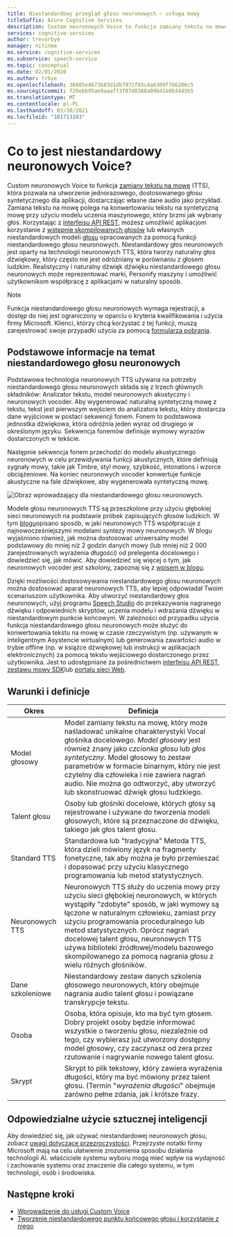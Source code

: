 ```yaml
---
title: Niestandardowy przegląd głosu neuronowych — usługa mowy
titleSuffix: Azure Cognitive Services
description: Custom neuronowych Voice to funkcja zamiany tekstu na mowę, która pozwala na utworzenie jednorazowej, dostosowanej syntetycznej liczby głosu dla aplikacji przez udostępnienie własnych danych audio jako próbki.
services: cognitive-services
author: trevorbye
manager: nitinme
ms.service: cognitive-services
ms.subservice: speech-service
ms.topic: conceptual
ms.date: 02/01/2020
ms.author: trbye
ms.openlocfilehash: 36885e4673b83d1db7972f03c4a6309f766206c5
ms.sourcegitcommit: f28ebb95ae9aaaff3f87d8388a09b41e0b3445b5
ms.translationtype: MT
ms.contentlocale: pl-PL
ms.lasthandoff: 03/30/2021
ms.locfileid: "101713103"
---
```

# <a name="what-is-custom-neural-voice"></a>Co to jest niestandardowy neuronowych Voice?

Custom neuronowych Voice to funkcja [zamiany tekstu na mowę](./text-to-speech.md) (TTS), która pozwala na utworzenie jednorazowego, dostosowanego głosu syntetycznego dla aplikacji, dostarczając własne dane audio jako przykład. Zamiana tekstu na mowę polega na konwertowaniu tekstu na syntetyczną mowę przy użyciu modelu uczenia maszynowego, który brzmi jak wybrany głos. Korzystając z [interfejsu API REST](./rest-text-to-speech.md), możesz umożliwić aplikacjom korzystanie z [wstępnie skompilowanych głosów](./language-support.md#neural-voices) lub własnych niestandardowych modeli [głosu](./how-to-custom-voice-prepare-data.md) opracowanych za pomocą funkcji niestandardowego głosu neuronowych. Niestandardowy głos neuronowych jest oparty na technologii neuronowych TTS, która tworzy naturalny głos dźwiękowy, który często nie jest odróżniany w porównaniu z głosem ludzkim.
Realistyczny i naturalny dźwięk dźwięku niestandardowego głosu neuronowych może reprezentować marki, Personify maszyny i umożliwić użytkownikom współpracę z aplikacjami w naturalny sposób.

> [!NOTE]
> Funkcja niestandardowego głosu neuronowych wymaga rejestracji, a dostęp do niej jest ograniczony w oparciu o kryteria kwalifikowania i użycia firmy Microsoft. Klienci, którzy chcą korzystać z tej funkcji, muszą zarejestrować swoje przypadki użycia za pomocą [formularza pobrania](https://aka.ms/customneural).

## <a name="the-basics-of-custom-neural-voice"></a>Podstawowe informacje na temat niestandardowego głosu neuronowych

Podstawowa technologia neuronowych TTS używana na potrzeby niestandardowego głosu neuronowych składa się z trzech głównych składników: Analizator tekstu, model neuronowych akustyczny i neuronowych vocoder. Aby wygenerować naturalną syntetyczną mowę z tekstu, tekst jest pierwszym wejściem do analizatora tekstu, który dostarcza dane wyjściowe w postaci sekwencji fonem. Fonem to podstawowa jednostka dźwiękowa, która odróżnia jeden wyraz od drugiego w określonym języku. Sekwencja fonemów definiuje wymowy wyrazów dostarczonych w tekście. 

Następnie sekwencja fonem przechodzi do modelu akustycznego neuronowych w celu przewidywania funkcji akustycznych, które definiują sygnały mowy, takie jak Timbre, styl mowy, szybkość, intonations i wzorce obciążeniowe. Na koniec neuronowych vocoder konwertuje funkcje akustyczne na fale dźwiękowe, aby wygenerowała syntetyczną mowę.

![Obraz wprowadzający dla niestandardowego głosu neuronowych.](./media/custom-voice/cnv-intro.png)

Modele głosu neuronowych TTS są przeszkolone przy użyciu głębokiej sieci neuronowych na podstawie próbek zapisujących głosów ludzkich. W tym [blogu](https://techcommunity.microsoft.com/t5/azure-ai/neural-text-to-speech-extends-support-to-15-more-languages-with/ba-p/1505911)opisano sposób, w jaki neuronowych TTS współpracuje z najnowocześniejszymi modelami syntezy mowy neuronowych. W blogu wyjaśniono również, jak można dostosować uniwersalny model podstawowy do mniej niż 2 godzin danych mowy (lub mniej niż 2 000 zarejestrowanych wyrażenia długości) od prelegenta docelowego i dowiedzieć się, jak mówić. Aby dowiedzieć się więcej o tym, jak neuronowych vocoder jest szkolony, zapoznaj się z [wpisem w blogu](https://techcommunity.microsoft.com/t5/azure-ai/azure-neural-tts-upgraded-with-hifinet-achieving-higher-audio/ba-p/1847860).

Dzięki możliwości dostosowywania niestandardowego głosu neuronowych można dostosować aparat neuronowych TTS, aby lepiej odpowiadał Twoim scenariuszom użytkownika. Aby utworzyć niestandardowy głos neuronowych, użyj programu [Speech Studio](https://speech.microsoft.com/customvoice) do przekazywania nagranego dźwięku i odpowiednich skryptów, uczenia modelu i wdrażania dźwięku w niestandardowym punkcie końcowym. W zależności od przypadku użycia funkcja niestandardowego głosu neuronowych może służyć do konwertowania tekstu na mowę w czasie rzeczywistym (np. używanym w inteligentnym Asystencie wirtualnym) lub generowania zawartości audio w trybie offline (np. w książce dźwiękowej lub instrukcji w aplikacjach elektronicznych) za pomocą tekstu wejściowego dostarczonego przez użytkownika. Jest to udostępniane za pośrednictwem [interfejsu API REST](./rest-text-to-speech.md), [zestawu mowy SDK](./get-started-text-to-speech.md?pivots=programming-language-csharp&tabs=script%2cwindowsinstall)lub [portalu sieci Web](https://speech.microsoft.com/audiocontentcreation).

## <a name="terms-and-definitions"></a>Warunki i definicje

| **Okres**      | **Definicja**                                                                                                                                                                                                                                                                                                                                                                                       |
|---------------|------------------------------------------------------------------------------------------------------------------------------------------------------------------------------------------------------------------------------------------------------------------------------------------------------------------------------------------------------------------------------------------------------|
| Model głosowy   | Model zamiany tekstu na mowę, który może naśladować unikalne charakterystyki Vocal głośnika docelowego. *Model głosowy* jest również znany jako *czcionka głosu* lub *głos syntetyczny*. Model głosowy to zestaw parametrów w formacie binarnym, który nie jest czytelny dla człowieka i nie zawiera nagrań audio. Nie można go odtworzyć, aby utworzyć lub skonstruować dźwięk głosu ludzkiego. |
| Talent głosu  | Osoby lub głośniki docelowe, których głosy są rejestrowane i używane do tworzenia modeli głosowych, które są przeznaczone do dźwięku, takiego jak głos talent głosu.                                                                                                                                                                                                                                                   |
| Standard TTS  | Standardowa lub "tradycyjna" Metoda TTS, która dzieli mówiony język na fragmenty fonetyczne, tak aby można je było przemieszać i dopasować przy użyciu klasycznego programowania lub metod statystycznych.                                                                                                                                                                                                    |
| Neuronowych TTS    | Neuronowych TTS służy do uczenia mowy przy użyciu sieci głębokiej neuronowych, w których wystąpiły "zdobyte" sposób, w jaki wymowy są łączone w naturalnym człowieku, zamiast przy użyciu programowania proceduralnego lub metod statystycznych. Oprócz nagrań docelowej talent głosu, neuronowych TTS używa biblioteki źródłowej/modelu bazowego skompilowanego za pomocą nagrania głosu z wielu różnych głośników.          |
| Dane szkoleniowe | Niestandardowy zestaw danych szkolenia głosowego neuronowych, który obejmuje nagrania audio talent głosu i powiązane transkrypcje tekstu.                                                                                                                                                                                                                                                               |
| Osoba       | Osoba, która opisuje, kto ma być tym głosem. Dobry projekt osoby będzie informować wszystkie o tworzeniu głosu, niezależnie od tego, czy wybierasz już utworzony dostępny model głosowy, czy zaczynasz od zera przez rzutowanie i nagrywanie nowego talent głosu.                                                                                                |
| Skrypt        | Skrypt to plik tekstowy, który zawiera wyrażenia długości, który ma być mówiony przez talent głosu. (Termin "*wyrażenia długości*" obejmuje zarówno pełne zdania, jak i krótsze frazy.                                                                                                                                                                                                                               |

## <a name="responsible-use-of-ai"></a>Odpowiedzialne użycie sztucznej inteligencji

Aby dowiedzieć się, jak używać niestandardowej neuronowych głosu, zobacz [uwagi dotyczące przezroczystości](/legal/cognitive-services/speech-service/custom-neural-voice/transparency-note-custom-neural-voice?context=/azure/cognitive-services/speech-service/context/context). Przejrzyste notatki firmy Microsoft mają na celu ułatwienie zrozumienia sposobu działania technologii AI. właściciele systemu wyboru mogą mieć wpływ na wydajność i zachowanie systemu oraz znaczenie dla całego systemu, w tym technologii, osób i środowiska.

## <a name="next-steps"></a>Następne kroki

* [Wprowadzenie do usługi Custom Voice](how-to-custom-voice.md)
* [Tworzenie niestandardowego punktu końcowego głosu i korzystanie z niego](how-to-custom-voice-create-voice.md)